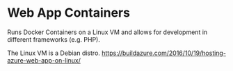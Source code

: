 # Web App Containers
Runs Docker Containers on a Linux VM and allows for development in different frameworks (e.g. PHP).

The Linux VM is a Debian distro. https://buildazure.com/2016/10/19/hosting-azure-web-app-on-linux/
